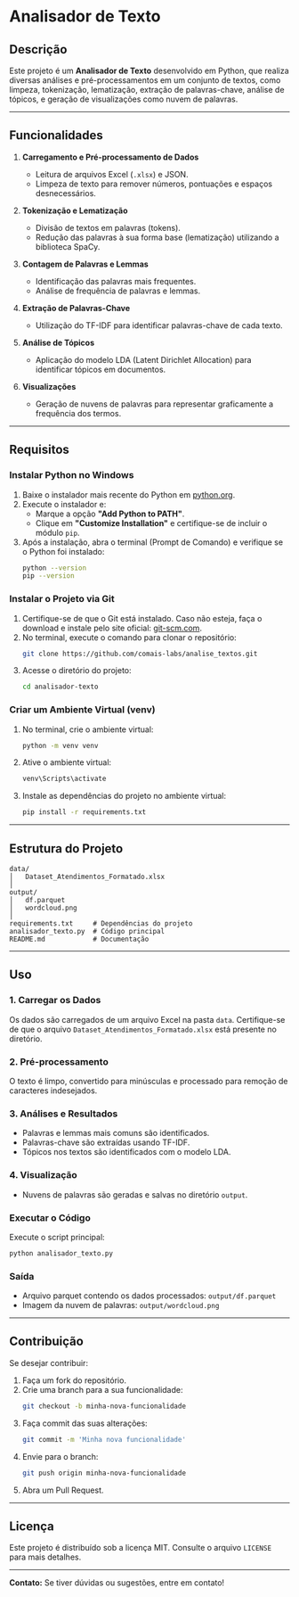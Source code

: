 
# Analisador de Texto

## Descrição
Este projeto é um **Analisador de Texto** desenvolvido em Python, que realiza diversas análises e pré-processamentos em um conjunto de textos, como limpeza, tokenização, lematização, extração de palavras-chave, análise de tópicos, e geração de visualizações como nuvem de palavras.

---

## Funcionalidades
1. **Carregamento e Pré-processamento de Dados**
   - Leitura de arquivos Excel (`.xlsx`) e JSON.
   - Limpeza de texto para remover números, pontuações e espaços desnecessários.

2. **Tokenização e Lematização**
   - Divisão de textos em palavras (tokens).
   - Redução das palavras à sua forma base (lematização) utilizando a biblioteca SpaCy.

3. **Contagem de Palavras e Lemmas**
   - Identificação das palavras mais frequentes.
   - Análise de frequência de palavras e lemmas.

4. **Extração de Palavras-Chave**
   - Utilização do TF-IDF para identificar palavras-chave de cada texto.

5. **Análise de Tópicos**
   - Aplicação do modelo LDA (Latent Dirichlet Allocation) para identificar tópicos em documentos.

6. **Visualizações**
   - Geração de nuvens de palavras para representar graficamente a frequência dos termos.

---

## Requisitos

### Instalar Python no Windows
1. Baixe o instalador mais recente do Python em [python.org](https://www.python.org/downloads/).
2. Execute o instalador e:
   - Marque a opção **"Add Python to PATH"**.
   - Clique em **"Customize Installation"** e certifique-se de incluir o módulo `pip`.
3. Após a instalação, abra o terminal (Prompt de Comando) e verifique se o Python foi instalado:
   ```bash
   python --version
   pip --version
   ```

### Instalar o Projeto via Git
1. Certifique-se de que o Git está instalado. Caso não esteja, faça o download e instale pelo site oficial: [git-scm.com](https://git-scm.com/).
2. No terminal, execute o comando para clonar o repositório:
   ```bash
   git clone https://github.com/comais-labs/analise_textos.git
   ```
3. Acesse o diretório do projeto:
   ```bash
   cd analisador-texto
   ```

### Criar um Ambiente Virtual (venv)
1. No terminal, crie o ambiente virtual:
   ```bash
   python -m venv venv
   ```
2. Ative o ambiente virtual:
   ```bash
   venv\Scripts\activate
   ```
3. Instale as dependências do projeto no ambiente virtual:
   ```bash
   pip install -r requirements.txt
   ```

---

## Estrutura do Projeto
```
data/
│   Dataset_Atendimentos_Formatado.xlsx
│
output/
│   df.parquet
│   wordcloud.png
│
requirements.txt     # Dependências do projeto
analisador_texto.py  # Código principal
README.md            # Documentação
```

---

## Uso

### 1. Carregar os Dados
Os dados são carregados de um arquivo Excel na pasta `data`. Certifique-se de que o arquivo `Dataset_Atendimentos_Formatado.xlsx` está presente no diretório.

### 2. Pré-processamento
O texto é limpo, convertido para minúsculas e processado para remoção de caracteres indesejados.

### 3. Análises e Resultados
- Palavras e lemmas mais comuns são identificados.
- Palavras-chave são extraídas usando TF-IDF.
- Tópicos nos textos são identificados com o modelo LDA.

### 4. Visualização
- Nuvens de palavras são geradas e salvas no diretório `output`.

### Executar o Código
Execute o script principal:
```bash
python analisador_texto.py
```

### Saída
- Arquivo parquet contendo os dados processados: `output/df.parquet`
- Imagem da nuvem de palavras: `output/wordcloud.png`

---

## Contribuição
Se desejar contribuir:
1. Faça um fork do repositório.
2. Crie uma branch para a sua funcionalidade:
   ```bash
   git checkout -b minha-nova-funcionalidade
   ```
3. Faça commit das suas alterações:
   ```bash
   git commit -m 'Minha nova funcionalidade'
   ```
4. Envie para o branch:
   ```bash
   git push origin minha-nova-funcionalidade
   ```
5. Abra um Pull Request.

---

## Licença
Este projeto é distribuído sob a licença MIT. Consulte o arquivo `LICENSE` para mais detalhes.

---

**Contato:** Se tiver dúvidas ou sugestões, entre em contato!
